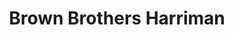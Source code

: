 ---
facebook: https://facebook.com/brownbrothersharriman
linkedin: https://linkedin.com/company/brown-brothers-harriman
logohandle: bbh
sort: brownbrothersharriman
title: Brown Brothers Harriman
twitter: https://x.com/bbh
website: https://www.bbh.com/us/en.html
---